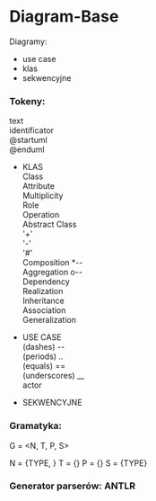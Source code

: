 # Diagram-Base

Diagramy:
* use case
* klas
* sekwencyjne

### Tokeny: 
text <br>
identificator <br>
@startuml <br>
@enduml <br>

* KLAS <br>
Class<br>
Attribute<br>
Multiplicity <br>
Role <br>
Operation <br>
Abstract Class <br>
'+' <br>
'-' <br>
'#' <br>
Composition	*--	<br>
Aggregation	o--<br>
Dependency <br>
Realization <br>
Inheritance <br>
Association<br>
Generalization <br>

* USE CASE <br>
(dashes) -- <br>
(periods) .. <br>
(equals) == <br>
(underscores) __ <br>
actor <br>

* SEKWENCYJNE <br>


### Gramatyka:
G = <N, T, P, S>

N = {TYPE, }
T = {}
P = {}
S = {TYPE}

### Generator parserów: ANTLR
